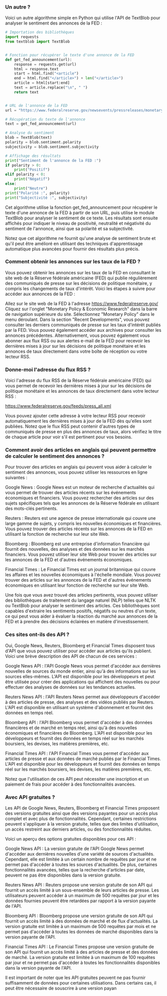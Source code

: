 ### Un autre ?

Voici un autre algorithme simple en Python qui utilise l'API de TextBlob pour analyser le sentiment des annonces de la
FED :

```python
# Importation des bibliothèques
import requests
from textblob import TextBlob


# Fonction pour récupérer le texte d'une annonce de la FED
def get_fed_announcement(url):
    response = requests.get(url)
    html = response.text
    start = html.find("<article")
    end = html.find("</article>") + len("</article>")
    article = html[start:end]
    text = article.replace("\n", " ")
    return text


# URL de l'annonce de la FED
url = "https://www.federalreserve.gov/newsevents/pressreleases/monetary20220316a.htm"

# Récupération du texte de l'annonce
text = get_fed_announcement(url)

# Analyse du sentiment
blob = TextBlob(text)
polarity = blob.sentiment.polarity
subjectivity = blob.sentiment.subjectivity

# Affichage des résultats
print("Sentiment de l'annonce de la FED :")
if polarity > 0:
    print("Positif")
elif polarity < 0:
    print("Négatif")
else:
    print("Neutre")
print("Polarité :", polarity)
print("Subjectivité :", subjectivity)
```

Cet algorithme utilise la fonction get_fed_announcement pour récupérer le texte d'une annonce de la FED à partir de son
URL, puis utilise le module TextBlob pour analyser le sentiment de ce texte. Les résultats sont ensuite affichés pour
indiquer le niveau de positivité, neutralité et négativité du sentiment de l'annonce, ainsi que sa polarité et sa
subjectivité.

Notez que cet algorithme ne fournit qu'une analyse de sentiment brute et qu'il peut être amélioré en utilisant des
techniques d'apprentissage automatique plus avancées pour fournir des résultats plus précis.

### Comment obtenir les annonces sur les taux de la FED ?

Vous pouvez obtenir les annonces sur les taux de la FED en consultant le site web de la Réserve fédérale américaine
(FED) qui publie régulièrement des communiqués de presse sur les décisions de politique monétaire, y compris les
changements de taux d'intérêt. Voici les étapes à suivre pour accéder aux annonces de la FED :

Allez sur le site web de la FED à l'adresse https://www.federalreserve.gov/
Cliquez sur l'onglet "Monetary Policy & Economic Research" dans la barre de navigation supérieure du site.
Sélectionnez "Monetary Policy" dans le menu déroulant.
Dans la section "Recent Developments", vous pouvez consulter les derniers communiqués de presse sur les taux d'intérêt
publiés par la FED. Vous pouvez également accéder aux archives pour consulter les annonces précédentes.
Alternativement, vous pouvez également vous abonner aux flux RSS ou aux alertes e-mail de la FED pour recevoir les
dernières mises à jour sur les décisions de politique monétaire et les annonces de taux directement dans votre boîte de
réception ou votre lecteur RSS.

### Donne-moi l'adresse du flux RSS ?

Voici l'adresse du flux RSS de la Réserve fédérale américaine (FED) qui vous permet de recevoir les dernières mises à
jour sur les décisions de politique monétaire et les annonces de taux directement dans votre lecteur RSS :

https://www.federalreserve.gov/feeds/press_all.xml

Vous pouvez ajouter cette adresse à votre lecteur RSS pour recevoir automatiquement les dernières mises à jour de la FED
dès qu'elles sont publiées. Notez que le flux RSS peut contenir d'autres types de communiqués de presse en plus des
annonces de taux, alors vérifiez le titre de chaque article pour voir s'il est pertinent pour vos besoins.

### Comment avoir des articles en anglais qui peuvent permettre de calculer le sentiment des annonces ?

Pour trouver des articles en anglais qui peuvent vous aider à calculer le sentiment des annonces, vous pouvez utiliser
les ressources en ligne suivantes :

Google News : Google News est un moteur de recherche d'actualités qui vous permet de trouver des articles récents sur
les événements économiques et financiers. Vous pouvez rechercher des articles sur des sujets spécifiques tels que les
annonces de la Réserve fédérale en utilisant des mots-clés pertinents.

Reuters : Reuters est une agence de presse internationale qui couvre une large gamme de sujets, y compris les nouvelles
économiques et financières. Vous pouvez trouver des articles récents sur les annonces de la FED en utilisant la fonction
de recherche sur leur site Web.

Bloomberg : Bloomberg est une entreprise d'information financière qui fournit des nouvelles, des analyses et des données
sur les marchés financiers. Vous pouvez utiliser leur site Web pour trouver des articles sur les annonces de la FED et
d'autres événements économiques.

Financial Times : Le Financial Times est un journal britannique qui couvre les affaires et les nouvelles économiques à
l'échelle mondiale. Vous pouvez trouver des articles sur les annonces de la FED et d'autres événements économiques en
utilisant leur fonction de recherche sur leur site Web.

Une fois que vous avez trouvé des articles pertinents, vous pouvez utiliser des bibliothèques de traitement du langage
naturel (NLP) telles que NLTK ou TextBlob pour analyser le sentiment des articles. Ces bibliothèques sont capables
d'extraire les sentiments positifs, négatifs ou neutres d'un texte, ce qui peut vous aider à évaluer la réaction du
marché aux annonces de la FED et à prendre des décisions éclairées en matière d'investissement.

### Ces sites ont-ils des API ?

Oui, Google News, Reuters, Bloomberg et Financial Times disposent tous d'API que vous pouvez utiliser pour accéder aux
articles qu'ils publient. Voici une brève description des API de chacun de ces services :

Google News API : l'API Google News vous permet d'accéder aux dernières nouvelles de sources du monde entier, ainsi qu'à
des informations sur les sources elles-mêmes. L'API est disponible pour les développeurs et peut être utilisée pour
créer des applications qui affichent des nouvelles ou pour effectuer des analyses de données sur les tendances
actuelles.

Reuters News API : l'API Reuters News permet aux développeurs d'accéder à des articles de presse, des analyses et des
vidéos publiés par Reuters. L'API est disponible en utilisant un système d'abonnement et fournit des données en temps
réel.

Bloomberg API : l'API Bloomberg vous permet d'accéder à des données financières et de marché en temps réel, ainsi qu'à
des nouvelles économiques et financières de Bloomberg. L'API est disponible pour les développeurs et fournit des données
en temps réel sur les marchés boursiers, les devises, les matières premières, etc.

Financial Times API : l'API Financial Times vous permet d'accéder aux articles de presse et aux données de marché
publiés par le Financial Times. L'API est disponible pour les développeurs et fournit des données en temps réel sur les
marchés boursiers, les devises, les matières premières, etc.

Notez que l'utilisation de ces API peut nécessiter une inscription et un paiement de frais pour accéder à des
fonctionnalités avancées.

### Avec API gratuites ?

Les API de Google News, Reuters, Bloomberg et Financial Times proposent des versions gratuites ainsi que des versions
payantes pour un accès plus complet et avec plus de fonctionnalités. Cependant, certaines restrictions peuvent
s'appliquer à la version gratuite, telles que des limites d'utilisation, un accès restreint aux derniers articles, ou
des fonctionnalités réduites.

Voici un aperçu des options gratuites disponibles pour ces API :

Google News API : La version gratuite de l'API Google News permet d'accéder aux dernières nouvelles d'une variété de
sources d'actualités. Cependant, elle est limitée à un certain nombre de requêtes par jour et ne permet pas d'accéder à
toutes les sources d'actualités. De plus, certaines fonctionnalités avancées, telles que la recherche d'articles par
date, peuvent ne pas être disponibles dans la version gratuite.

Reuters News API : Reuters propose une version gratuite de son API qui fournit un accès limité à un sous-ensemble de
leurs articles de presse. Les utilisateurs peuvent accéder à un maximum de 500 requêtes par jour et les données fournies
peuvent être retardées par rapport à la version payante de l'API.

Bloomberg API : Bloomberg propose une version gratuite de son API qui fournit un accès limité à des données de marché et
de flux d'actualités. La version gratuite est limitée à un maximum de 500 requêtes par mois et ne permet pas d'accéder à
toutes les données de marché disponibles dans la version payante de l'API.

Financial Times API : Le Financial Times propose une version gratuite de son API qui fournit un accès limité à des
articles de presse et des données de marché. La version gratuite est limitée à un maximum de 100 requêtes par jour et ne
permet pas d'accéder à toutes les fonctionnalités disponibles dans la version payante de l'API.

Il est important de noter que les API gratuites peuvent ne pas fournir suffisamment de données pour certaines
utilisations. Dans certains cas, il peut être nécessaire de souscrire à une version payan
